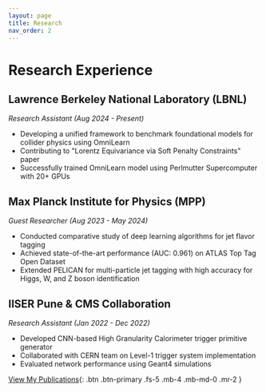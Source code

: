 ```yaml
---
layout: page
title: Research
nav_order: 2
---
```


# Research Experience

## Lawrence Berkeley National Laboratory (LBNL)
*Research Assistant (Aug 2024 - Present)*

- Developing a unified framework to benchmark foundational models for collider physics using OmniLearn
- Contributing to "Lorentz Equivariance via Soft Penalty Constraints" paper
- Successfully trained OmniLearn model using Perlmutter Supercomputer with 20+ GPUs

## Max Planck Institute for Physics (MPP)
*Guest Researcher (Aug 2023 - May 2024)*

- Conducted comparative study of deep learning algorithms for jet flavor tagging
- Achieved state-of-the-art performance (AUC: 0.961) on ATLAS Top Tag Open Dataset
- Extended PELICAN for multi-particle jet tagging with high accuracy for Higgs, W, and Z boson identification

## IISER Pune & CMS Collaboration
*Research Assistant (Jan 2022 - Dec 2022)*

- Developed CNN-based High Granularity Calorimeter trigger primitive generator
- Collaborated with CERN team on Level-1 trigger system implementation
- Evaluated network performance using Geant4 simulations

[View My Publications](../publications){: .btn .btn-primary .fs-5 .mb-4 .mb-md-0 .mr-2 }
